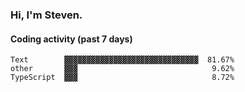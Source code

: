 ### Hi, I'm Steven.

#### Coding activity (past 7 days)
```
Text        ▓▓▓▓▓▓▓▓▓▓▓▓▓▓▓▓▓▓▓▓▓▓▓▓▓▓▓▓▓▓  81.67%
other       ▓▓▓                              9.62%
TypeScript  ▓▓▓                              8.72%
```
